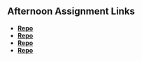 ## Afternoon Assignment Links

* **[Repo](https://github.com/JCHU14/fs-journal)**
* **[Repo](https://github.com/JCHU14/coolsite)**
* **[Repo](https://github.com/JCHU14/clonesite)**
* **[Repo](https://github.com/JCHU14/<ASSIGNMENT_REPO>)**
